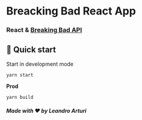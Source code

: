 # Breacking Bad React App 

### React & [Breaking Bad API](https://breakingbadapi.com/)

## 🚀 Quick start

Start in development mode

```shell
yarn start
```

**Prod**

```shell
yarn build
```

##### Made with ❤️ by Leandro Arturi

